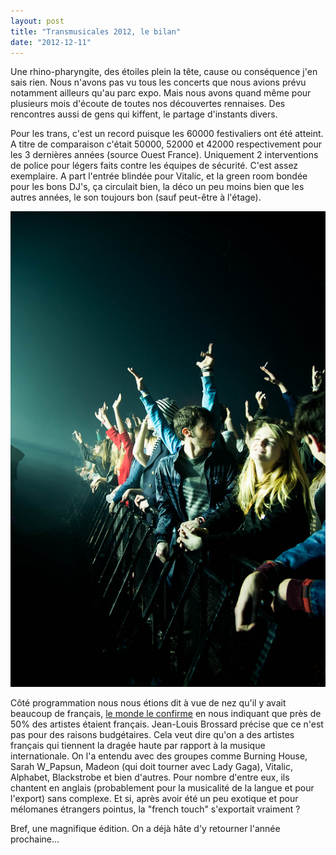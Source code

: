 ```yaml
---
layout: post
title: "Transmusicales 2012, le bilan"
date: "2012-12-11"
---
```


Une rhino-pharyngite, des étoiles plein la tête, cause ou conséquence j'en sais rien. Nous n'avons pas vu tous les concerts que nous avions prévu notamment ailleurs qu'au parc expo. Mais nous avons quand même pour plusieurs mois d'écoute de toutes nos découvertes rennaises. Des rencontres aussi de gens qui kiffent, le partage d'instants divers.

Pour les trans, c'est un record puisque les 60000 festivaliers ont été atteint. A titre de comparaison c'était 50000, 52000 et 42000 respectivement pour les 3 dernières années (source Ouest France). Uniquement 2 interventions de police pour légers faits contre les équipes de sécurité. C'est assez exemplaire. A part l'entrée blindée pour Vitalic, et la green room bondée pour les bons DJ's, ça circulait bien, la déco un peu moins bien que les autres années, le son toujours bon (sauf peut-être à l'étage).

[![IMGP8935.jpg](/images/8258586434_50d518801f_c.jpg)](http://www.flickr.com/photos/31719094@N04/8258586434/ "IMGP8935.jpg de bamthomas, sur Flickr")

Côté programmation nous nous étions dit à vue de nez qu'il y avait beaucoup de français, [le monde le confirme](http://www.lemonde.fr/culture/article/2012/12/10/des-groupes-francais-decomplexes-transfigurent-les-transmusicales_1804166_3246.html) en nous indiquant que près de 50% des artistes étaient français. Jean-Louis Brossard précise que ce n'est pas pour des raisons budgétaires. Cela veut dire qu'on a des artistes français qui tiennent la dragée haute par rapport à la musique internationale. On l'a entendu avec des groupes comme Burning House, Sarah W\_Papsun, Madeon (qui doit tourner avec Lady Gaga), Vitalic, Alphabet, Blackstrobe et bien d'autres. Pour nombre d'entre eux, ils chantent en anglais (probablement pour la musicalité de la langue et pour l'export) sans complexe. Et si, après avoir été un peu exotique et pour mélomanes étrangers pointus, la "french touch" s'exportait vraiment ?

Bref, une magnifique édition. On a déjà hâte d'y retourner l'année prochaine...
